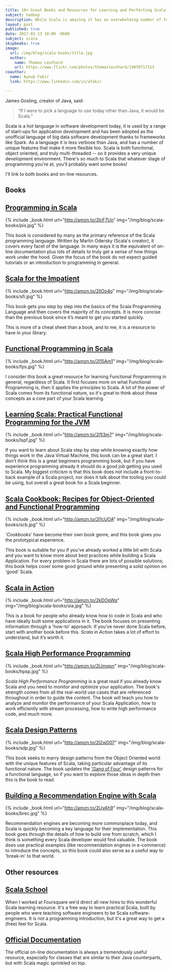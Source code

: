 ```yaml
---
title: 10+ Great Books and Resources for Learning and Perfecting Scala
subject: hadoop
description: While Scala is amazing it has an overwhelming number of features. These books and on-line resources will help you learn and perfect Scala whether you're coming from Java, Python, Ruby, or any other language.
layout: post
published: true
date: 2017-02-13 18:00 -0600
subject: scala
skipbooks: true
image:
  url: /img/blog/scala-books/title.jpg
  author:
    name: Thomas Leuthard
    url: https://www.flickr.com/photos/thomasleuthard/19070717313
coauthor:
  name: Ayoub Fakir
  link: https://www.linkedin.com/in/afakir

---
```


James Gosling, creator of Java, said:

> “If I were to pick a language to use today other than Java, it would be Scala.”

Scala is a *hot* language in software development today, it is used by a range of start-ups for application development and has been adopted as the unofficial language of big data software development thanks to frameworks like Spark. As a language it is less verbose than Java, and has a number of unique features that make it more flexible too. Scala is both functional, object oriented, and truly multi-threaded -- so it provides a very unique development environment. There's so much to Scala that whatever stage of programming you're at, you'll probably want some books!

I'll link to both books and on-line resources.


## Books


## [Programming in Scala][pis]

[pis]:http://amzn.to/2lcF7Un

{% include _book.html url="http://amzn.to/2lcF7Un" img="/img/blog/scala-books/pis.jpg" %}

This book is considered by many as the primary reference of the Scala programming language. Written by Martin Odersky (Scala's creator), it covers every facet of the language. In many ways it is the equivalent of on-line documentation plus lots of details to truly get a sense of how things work under the hood. Given the focus of the book do not expect guided tutorials or an introduction to programming in general.

<div class="clearfix"></div>


[sfi]:http://amzn.to/2lIOo4o

## [Scala for the Impatient][sfi]

{% include _book.html url="http://amzn.to/2lIOo4o" img="/img/blog/scala-books/sfi.jpg" %}


This book gets you step by step into the basics of the Scala Programming Language and then covers the majority of its concepts. It is more concise than the previous book since it’s meant to get you started quickly.

This is more of a cheat sheet than a book, and to me, it is a resource to have in your library.

<div class="clearfix"></div>


[fps]:http://amzn.to/2l15Am1

## [Functional Programming in Scala][fps]

{% include _book.html url="http://amzn.to/2l15Am1" img="/img/blog/scala-books/fps.jpg" %}


I consider this book a great resource for learning Functional Programming in general, regardless of Scala. It first focuses more on what Functional Programming is, then it applies the principles to Scala. A lot of the power of Scala comes from its functional nature, so it's great to think about these concepts as a core part of your Scala learning.


<div class="clearfix"></div>

[lspf]:http://amzn.to/2l1l3m7

## [Learning Scala: Practical Functional Programming for the JVM][lspf]

{% include _book.html url="http://amzn.to/2l1l3m7" img="/img/blog/scala-books/lspf.jpg" %}

If you want to learn about Scala step by step while knowing exactly how things work in the Java Virtual Machine, this book can be a great start. I don't think this is a great beginners programming book, but if you have experience programming already it should do a good job getting you used to Scala. My biggest criticism is that this book does not include a front-to-back example of a Scala project, nor does it talk about the tooling you could be using, but overall a great book for a Scala beginner.

<div class="clearfix"></div>


[scb]:http://amzn.to/2l1cUOA

## [Scala Cookbook: Recipes for Object-Oriented and Functional Programming][scb]

{% include _book.html url="http://amzn.to/2l1cUOA" img="/img/blog/scala-books/scb.jpg" %}

*'Cookbooks'* have become their own book genre, and this book gives you the prototypical experience. 

This book is suitable for you if you’ve already worked a little bit with Scala and you want to know more about best practices while building a Scala Application. For every problem in Scala there are lots of possible solutions; this book helps cover some good ground while presenting a solid opinion on 'good' Scala.

<div class="clearfix"></div>

[sia]:http://amzn.to/2kDOpWq

## [Scala in Action][sia]

{% include _book.html url="http://amzn.to/2kDOpWq" img="/img/blog/scala-books/sia.jpg" %}

This is a book for people who already know how to code in Scala and who have ideally built some applications in it. The book focuses on presenting information through a 'how-to' approach. If you’ve never done Scala before, start with another book before this. *Scala in Action* takes a lot of effort to understand, but it’s worth it.

<div class="clearfix"></div>

[hpsp]:http://amzn.to/2lJmqpn

## [Scala High Performance Programming][hpsp]

{% include _book.html url="http://amzn.to/2lJmqpn" img="/img/blog/scala-books/hpsp.jpg" %}

*Scala High Performance Programming* is a great read if you already know Scala and you need to monitor and optimize your application. The book's strength comes from all the real-world use cases that are referenced throughout in order to guide the content. The book will teach you how to analyze and monitor the performance of your Scala Application, how to work efficiently with stream processing, how to write high performance code, and much more.


<div class="clearfix"></div>

[sdp]:http://amzn.to/2l2wD07

## [Scala Design Patterns][sdp]

{% include _book.html url="http://amzn.to/2l2wD07" img="/img/blog/scala-books/sdp.jpg" %}

This book seeks to marry design patterns from the Object Oriented world with the unique features of Scala, taking particular advantage of its functional nature. The book updates the ['Gang of Four'](http://amzn.to/2lJByCl) design patterns for a functional language, so if you want to explore those ideas in depth then this is the book to read.

<div class="clearfix"></div>

[brec]:http://amzn.to/2lJyAh9

## [Building a Recommendation Engine with Scala][brec]

{% include _book.html url="http://amzn.to/2lJyAh9" img="/img/blog/scala-books/brec.jpg" %}

Recommendation engines are becoming more commonplace today, and Scala is quickly becoming a key language for their implementation. This book goes through the details of how to build one from scratch, which I think is something every Scala developer would find valuable. The book does use practical examples (like recommendation engines in e-commerce) to introduce the concepts, so this book could also serve as a useful way to 'break-in' to that world.

<div class="clearfix"></div>

## Other resources

## [Scala School](https://twitter.github.io/scala_school/)

When I worked at Foursquare we'd direct all new hires to this wonderful Scala learning resource. It's a free way to learn practical Scala, built by people who were teaching software engineers to be Scala software-engineers. It is not a programming introduction, but it's a great way to get a (free) feel for Scala.


## [Official Documentation](http://www.scala-lang.org/)

The official on-line documentation is always a tremendously useful resource, especially for classes that are similar to their Java counterparts, but with Scala magic sprinkled on top.